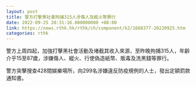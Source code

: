 ```yaml
---
layout: post
title: 警方打擊黑社會拘捕315人涉傷人及縱火等罪行
date: 2022-09-25 20:31:16.000000000 +08:00
link: https://news.rthk.hk/rthk/ch/component/k2/1668377-20220925.htm
categories: rthk
---
```


警方上周四起，加強打擊黑社會活動及堵截其收入來源，至昨晚拘捕315人，年齡介乎15至87歲，涉嫌傷人、縱火、行使偽造紙幣、販毒及洗黑錢等罪行。

警方突擊搜查428間娛樂場所，向299名涉嫌違反防疫規例的人士，發出定額罰款通知書。
